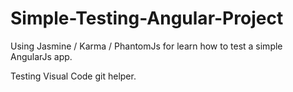 # Simple-Testing-Angular-Project
Using Jasmine / Karma / PhantomJs for learn how to test a simple AngularJs app.


Testing Visual Code git helper.